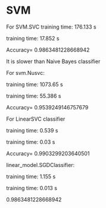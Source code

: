 # SVM
For SVM.SVC
training time: 176.133 s

training time: 17.852 s

Accuracy= 0.9863481228668942

It is slower than Naive Bayes classifier


For svm.Nusvc:

training time: 1073.65 s

training time: 55.386 s

Accuracy= 0.9539249146757679

For LinearSVC classifier

training time: 0.539 s

training time: 0.03 s

Accuracy= 0.9903299203640501

linear_model.SGDClassifier:

training time: 1.155 s

training time: 0.013 s

0.9863481228668942
